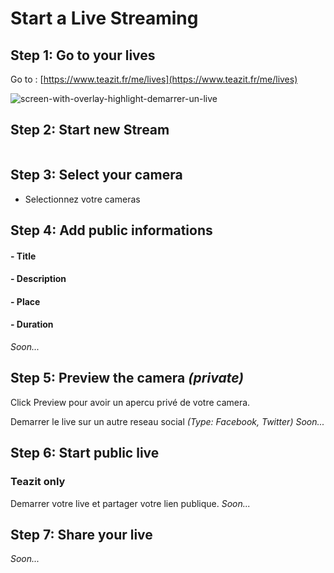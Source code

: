 # Start a Live Streaming
<!-- # Start a Live Streaming on Facebook -->
<!-- # Start a Live Streaming on Twitter -->

## Step 1: Go to your lives
Go to : [https://www.teazit.fr/me/lives](https://www.teazit.fr/me/lives)

![screen-with-overlay-highlight-demarrer-un-live](assets/teazit-images/tutorials_1.jpeg)

## Step 2: Start new Stream

![]()


## Step 3: Select your camera
* Selectionnez votre cameras

## Step 4: Add public informations
#### - Title
#### - Description
#### - Place
#### - Duration

*Soon...*

## Step 5: Preview the camera _(private)_
Click Preview pour avoir un apercu privé de votre camera.

Demarrer le live sur un autre reseau social _(Type: Facebook, Twitter)_
*Soon...*

## Step 6: Start public live
### Teazit only
Demarrer votre live et partager votre lien publique.
*Soon...*

## Step 7: Share your live

*Soon...*
